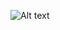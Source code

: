 ![Alt text](https://media.discordapp.net/attachments/1124209510324646010/1329100609550549012/Untitled27_20250115224603.png?ex=67891ce6&is=6787cb66&hm=e7a130e49a9f3fc8377811568d3e9bbccebb70f69ee036b557b1d4f3035081f8&=&format=webp&quality=lossless)
<!--
**immediateimp/immediateimp** is a ✨ _special_ ✨ repository because its `README.md` (this file) appears on your GitHub profile.

Here are some ideas to get you started:

- 🔭 I’m currently working on ...
- 🌱 I’m currently learning ...
- 👯 I’m looking to collaborate on ...
- 🤔 I’m looking for help with ...
- 💬 Ask me about ...
- 📫 How to reach me: ...
- 😄 Pronouns: ...
- ⚡ Fun fact: ...
-->
